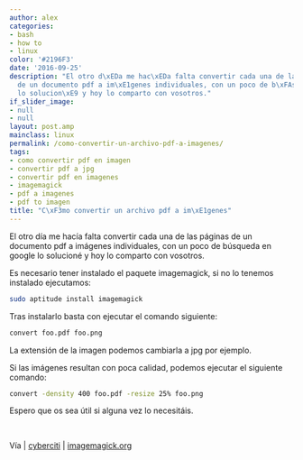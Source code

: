 ```yaml
---
author: alex
categories:
- bash
- how to
- linux
color: '#2196F3'
date: '2016-09-25'
description: "El otro d\xEDa me hac\xEDa falta convertir cada una de las p\xE1ginas
  de un documento pdf a im\xE1genes individuales, con un poco de b\xFAsqueda en google
  lo solucion\xE9 y hoy lo comparto con vosotros."
if_slider_image:
- null
- null
layout: post.amp
mainclass: linux
permalink: /como-convertir-un-archivo-pdf-a-imagenes/
tags:
- como convertir pdf en imagen
- convertir pdf a jpg
- convertir pdf en imagenes
- imagemagick
- pdf a imagenes
- pdf to imagen
title: "C\xF3mo convertir un archivo pdf a im\xE1genes"
---
```


<figure>
<amp-img on="tap:lightbox1" role="button" tabindex="0" layout="responsive" title="sh" src="/img/2012/07/sh1.png" alt="" width="128px" height="128px" />
</figure>

El otro día me hacía falta convertir cada una de las páginas de un documento pdf a imágenes individuales, con un poco de búsqueda en google lo solucioné y hoy lo comparto con vosotros.

Es necesario tener instalado el paquete imagemagick, si no lo tenemos instalado ejecutamos:

```bash
sudo aptitude install imagemagick
```

Tras instalarlo basta con ejecutar el comando siguiente:

```bash
convert foo.pdf foo.png
```

La extensión de la imagen podemos cambiarla a jpg por ejemplo.

Si las imágenes resultan con poca calidad, podemos ejecutar el siguiente comando:

```bash
convert -density 400 foo.pdf -resize 25% foo.png
```

Espero que os sea útil si alguna vez lo necesitáis.

&nbsp;

Vía | <a href="http://www.cyberciti.biz/faq/howto-convert-a-pdf-file-to-an-image/" target="_blank">cyberciti</a> | <a href="http://www.imagemagick.org/discourse-server/viewtopic.php?f=10&t=13371" target="_blank">imagemagick.org</a>